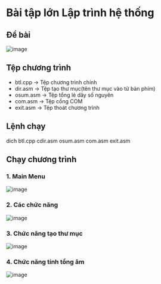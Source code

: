 # Bài tập lớn Lập trình hệ thống
## Đề bài
![image](https://github.com/dangvancong23012002/btl_assembly/assets/145835610/29b8d699-4343-4372-909c-93b675d75eed)
## Tệp chương trình 
- btl.cpp -> Tệp chương trình chính
- dir.asm -> Tệp tạo thư mục(tên thư mục vào từ bàn phím)
- osum.asm -> Tệp tổng lẻ dãy số nguyên
- com.asm -> Tệp cổng COM
- exit.asm -> Tệp thoát chương trình 
## Lệnh chạy
dich btl.cpp cdir.asm osum.asm com.asm exit.asm
## Chạy chương trình
### 1. Main Menu
![image](https://github.com/dangvancong23012002/btl_assembly/assets/111124018/e695aaa3-245a-4890-af5e-96a247411020)
### 2. Các chức năng
![image](https://github.com/dangvancong23012002/btl_assembly/assets/111124018/ab0ddf3b-052d-4a3c-a37a-b0b688649495)
### 3. Chức năng tạo thư mục
![image](https://github.com/dangvancong23012002/btl_assembly/assets/111124018/d63adcce-1e2a-4a7a-be44-e5dfdd1df356)
### 4. Chức năng tính tổng âm
![image](https://github.com/dangvancong23012002/btl_assembly/assets/111124018/a490caf9-3677-488b-a718-f15795e8acd9)





